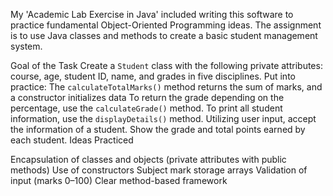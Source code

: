 My 'Academic Lab Exercise in Java' included writing this software to practice fundamental Object-Oriented Programming ideas.  The assignment is to use Java classes and methods to create a basic student management system.

  Goal of the Task
  Create a `Student` class with the following private attributes: course, age, student ID, name, and grades in five disciplines.
  Put into practice:
  The `calculateTotalMarks()` method returns the sum of marks, and a constructor initializes data
  To return the grade depending on the percentage, use the `calculateGrade()` method.
  To print all student information, use the `displayDetails()` method.
 Utilizing user input, accept the information of a student.
 Show the grade and total points earned by each student.
 Ideas  Practiced

 Encapsulation of classes and objects (private attributes with public methods)
  Use of constructors
  Subject mark storage arrays
 Validation of input (marks 0–100)
 Clear method-based framework
